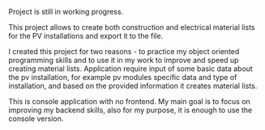 Project is still in working progress.

This project allows to create both construction and electrical material lists for the PV installations and export it to the file.

I created this project for two reasons - to practice my object oriented programming skills and to use it in my work to improve and speed up creating material lists. Application require input of some basic data about the pv installation, for example pv modules specific data and type of installation, and based on the provided information it creates material lists.

This is console application with no frontend. My main goal is to focus on improving my backend skills, also for my purpose, it is enough to use the console version.
